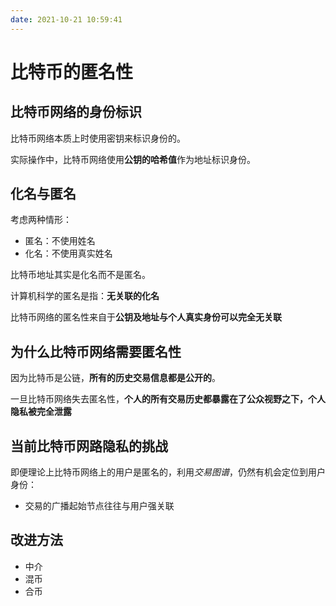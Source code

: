 ```yaml
---
date: 2021-10-21 10:59:41
---
```


# 比特币的匿名性

## 比特币网络的身份标识

比特币网络本质上时使用密钥来标识身份的。

实际操作中，比特币网络使用**公钥的哈希值**作为地址标识身份。

## 化名与匿名
考虑两种情形：
- 匿名：不使用姓名
- 化名：不使用真实姓名

比特币地址其实是化名而不是匿名。

计算机科学的匿名是指：**无关联的化名**

比特币网络的匿名性来自于**公钥及地址与个人真实身份可以完全无关联**

## 为什么比特币网络需要匿名性
因为比特币是公链，**所有的历史交易信息都是公开的**。

一旦比特币网络失去匿名性，**个人的所有交易历史都暴露在了公众视野之下，个人隐私被完全泄露**

## 当前比特币网路隐私的挑战
即便理论上比特币网络上的用户是匿名的，利用*交易图谱*，仍然有机会定位到用户身份：
- 交易的广播起始节点往往与用户强关联

## 改进方法
- 中介
- 混币
- 合币